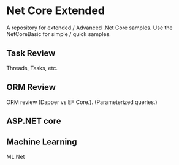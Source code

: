 # Net Core Extended

A repository for extended / Advanced .Net Core samples. Use the NetCoreBasic for simple / quick samples. 

## Task Review  
Threads, Tasks, etc.



## ORM Review

ORM review (Dapper vs EF Core.).
(Parameterized queries.)

## ASP.NET core

## Machine Learning
ML.Net